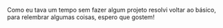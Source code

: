Como eu tava um tempo sem fazer algum projeto resolvi voltar ao básico,
para relembrar algumas coisas, espero que gostem!
